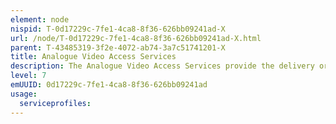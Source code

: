 ```yaml
---
element: node
nispid: T-0d17229c-7fe1-4ca8-8f36-626bb09241ad-X
url: /node/T-0d17229c-7fe1-4ca8-8f36-626bb09241ad-X.html
parent: T-43485319-3f2e-4072-ab74-3a7c51741201-X
title: Analogue Video Access Services
description: The Analogue Video Access Services provide the delivery or exchange of analogue video signals without manipulation (encoding, compression) of the original signal, and directly interfacing a Transmission Service.
level: 7
emUUID: 0d17229c-7fe1-4ca8-8f36-626bb09241ad
usage:
  serviceprofiles:
---
```

